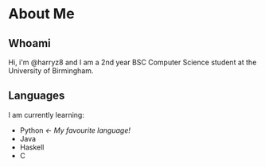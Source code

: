 # About Me
## Whoami
Hi, i'm @harryz8 and I am a 2nd year BSC Computer Science student at the University of Birmingham.
## Languages
I am currently learning:
<ul>
  <li>Python <i>← My favourite language!</i> </li>
  <li>Java</li>
  <li>Haskell</li>
  <li>C</li>
</ul>
